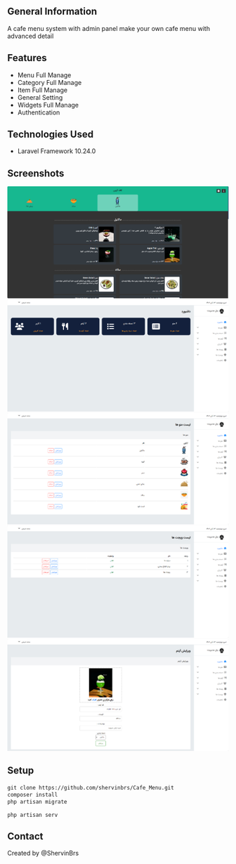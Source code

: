 ## General Information

A cafe menu system with admin panel
make your own cafe menu with advanced detail


## Features

- Menu Full Manage
- Category Full Manage
- Item Full Manage
- General Setting
- Widgets Full Manage
- Authentication

## Technologies Used

- Laravel Framework 10.24.0

## Screenshots

![Menu](/screenshots/menu.png)
![Dashboard](/screenshots/dashboard.png)
![Menus](/screenshots/menus.png)
![Item](/screenshots/widgets.png)
![Widgets](/screenshots/item.png)

## Setup

```
git clone https://github.com/shervinbrs/Cafe_Menu.git 
composer install
php artisan migrate
```
```
php artisan serv
```

## Contact

Created by @ShervinBrs